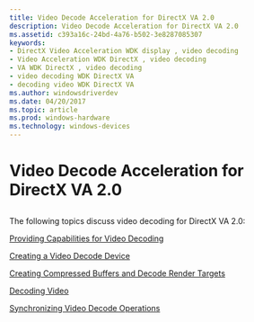 ```yaml
---
title: Video Decode Acceleration for DirectX VA 2.0
description: Video Decode Acceleration for DirectX VA 2.0
ms.assetid: c393a16c-24bd-4a76-b502-3e8287085307
keywords:
- DirectX Video Acceleration WDK display , video decoding
- Video Acceleration WDK DirectX , video decoding
- VA WDK DirectX , video decoding
- video decoding WDK DirectX VA
- decoding video WDK DirectX VA
ms.author: windowsdriverdev
ms.date: 04/20/2017
ms.topic: article
ms.prod: windows-hardware
ms.technology: windows-devices
---
```


# Video Decode Acceleration for DirectX VA 2.0


## <span id="ddk_video_decode_acceleration_for_directx_va_2_0_gg"></span><span id="DDK_VIDEO_DECODE_ACCELERATION_FOR_DIRECTX_VA_2_0_GG"></span>


The following topics discuss video decoding for DirectX VA 2.0:

[Providing Capabilities for Video Decoding](providing-capabilities-for-video-decoding.md)

[Creating a Video Decode Device](creating-a-video-decode-device.md)

[Creating Compressed Buffers and Decode Render Targets](creating-compressed-buffers-and-decode-render-targets.md)

[Decoding Video](decoding-video.md)

[Synchronizing Video Decode Operations](synchronizing-video-decode-operations.md)

 

 





